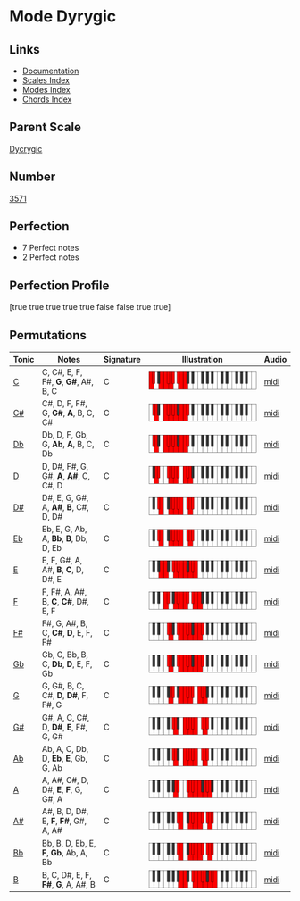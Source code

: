 # Mode Dyrygic

## Links

- [Documentation](index.md)
- [Scales Index](Scales.md)
- [Modes Index](Modes.md)
- [Chords Index](Chords.md)

## Parent Scale

[Dycrygic](ScaleDycrygic.md)

## Number

[3571](https://ianring.com/musictheory/scales/3571)

## Perfection

- 7 Perfect notes
- 2 Perfect notes

## Perfection Profile

[true true true true true false false true true]

## Permutations

| Tonic | Notes | Signature | Illustration | Audio |
|-------|-------|-----------|--------------|-------|
| [C](ModeCNaturalDyrygic.md) | C, C#, E, F, F#, **G**, **G#**, A#, B, C | C | ![CNaturalDyrygic](ModeCNaturalDyrygic.png) | [midi](https://github.com/edipermadi/music/blob/main/docs/ModeCNaturalDyrygic.mid?raw=true) |
| [C#](ModeCSharpDyrygic.md) | C#, D, F, F#, G, **G#**, **A**, B, C, C# | C | ![CSharpDyrygic](ModeCSharpDyrygic.png) | [midi](https://github.com/edipermadi/music/blob/main/docs/ModeCSharpDyrygic.mid?raw=true) |
| [Db](ModeDFlatDyrygic.md) | Db, D, F, Gb, G, **Ab**, **A**, B, C, Db | C | ![DFlatDyrygic](ModeDFlatDyrygic.png) | [midi](https://github.com/edipermadi/music/blob/main/docs/ModeDFlatDyrygic.mid?raw=true) |
| [D](ModeDNaturalDyrygic.md) | D, D#, F#, G, G#, **A**, **A#**, C, C#, D | C | ![DNaturalDyrygic](ModeDNaturalDyrygic.png) | [midi](https://github.com/edipermadi/music/blob/main/docs/ModeDNaturalDyrygic.mid?raw=true) |
| [D#](ModeDSharpDyrygic.md) | D#, E, G, G#, A, **A#**, **B**, C#, D, D# | C | ![DSharpDyrygic](ModeDSharpDyrygic.png) | [midi](https://github.com/edipermadi/music/blob/main/docs/ModeDSharpDyrygic.mid?raw=true) |
| [Eb](ModeEFlatDyrygic.md) | Eb, E, G, Ab, A, **Bb**, **B**, Db, D, Eb | C | ![EFlatDyrygic](ModeEFlatDyrygic.png) | [midi](https://github.com/edipermadi/music/blob/main/docs/ModeEFlatDyrygic.mid?raw=true) |
| [E](ModeENaturalDyrygic.md) | E, F, G#, A, A#, **B**, **C**, D, D#, E | C | ![ENaturalDyrygic](ModeENaturalDyrygic.png) | [midi](https://github.com/edipermadi/music/blob/main/docs/ModeENaturalDyrygic.mid?raw=true) |
| [F](ModeFNaturalDyrygic.md) | F, F#, A, A#, B, **C**, **C#**, D#, E, F | C | ![FNaturalDyrygic](ModeFNaturalDyrygic.png) | [midi](https://github.com/edipermadi/music/blob/main/docs/ModeFNaturalDyrygic.mid?raw=true) |
| [F#](ModeFSharpDyrygic.md) | F#, G, A#, B, C, **C#**, **D**, E, F, F# | C | ![FSharpDyrygic](ModeFSharpDyrygic.png) | [midi](https://github.com/edipermadi/music/blob/main/docs/ModeFSharpDyrygic.mid?raw=true) |
| [Gb](ModeGFlatDyrygic.md) | Gb, G, Bb, B, C, **Db**, **D**, E, F, Gb | C | ![GFlatDyrygic](ModeGFlatDyrygic.png) | [midi](https://github.com/edipermadi/music/blob/main/docs/ModeGFlatDyrygic.mid?raw=true) |
| [G](ModeGNaturalDyrygic.md) | G, G#, B, C, C#, **D**, **D#**, F, F#, G | C | ![GNaturalDyrygic](ModeGNaturalDyrygic.png) | [midi](https://github.com/edipermadi/music/blob/main/docs/ModeGNaturalDyrygic.mid?raw=true) |
| [G#](ModeGSharpDyrygic.md) | G#, A, C, C#, D, **D#**, **E**, F#, G, G# | C | ![GSharpDyrygic](ModeGSharpDyrygic.png) | [midi](https://github.com/edipermadi/music/blob/main/docs/ModeGSharpDyrygic.mid?raw=true) |
| [Ab](ModeAFlatDyrygic.md) | Ab, A, C, Db, D, **Eb**, **E**, Gb, G, Ab | C | ![AFlatDyrygic](ModeAFlatDyrygic.png) | [midi](https://github.com/edipermadi/music/blob/main/docs/ModeAFlatDyrygic.mid?raw=true) |
| [A](ModeANaturalDyrygic.md) | A, A#, C#, D, D#, **E**, **F**, G, G#, A | C | ![ANaturalDyrygic](ModeANaturalDyrygic.png) | [midi](https://github.com/edipermadi/music/blob/main/docs/ModeANaturalDyrygic.mid?raw=true) |
| [A#](ModeASharpDyrygic.md) | A#, B, D, D#, E, **F**, **F#**, G#, A, A# | C | ![ASharpDyrygic](ModeASharpDyrygic.png) | [midi](https://github.com/edipermadi/music/blob/main/docs/ModeASharpDyrygic.mid?raw=true) |
| [Bb](ModeBFlatDyrygic.md) | Bb, B, D, Eb, E, **F**, **Gb**, Ab, A, Bb | C | ![BFlatDyrygic](ModeBFlatDyrygic.png) | [midi](https://github.com/edipermadi/music/blob/main/docs/ModeBFlatDyrygic.mid?raw=true) |
| [B](ModeBNaturalDyrygic.md) | B, C, D#, E, F, **F#**, **G**, A, A#, B | C | ![BNaturalDyrygic](ModeBNaturalDyrygic.png) | [midi](https://github.com/edipermadi/music/blob/main/docs/ModeBNaturalDyrygic.mid?raw=true) |
